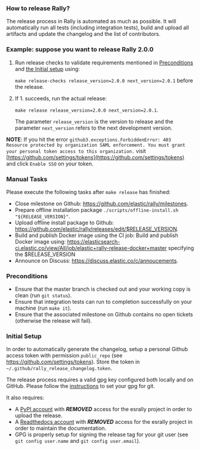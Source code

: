 ### How to release Rally?

The release process in Rally is automated as much as possible.
It will automatically run all tests (including integration tests), build and upload all artifacts and update the changelog and the list of contributors.

### Example: suppose you want to release Rally 2.0.0

1. Run release checks to validate requirements mentioned in [Preconditions](#preconditions) and [the Initial setup](#initial_setup) using:

    `make release-checks release_version=2.0.0 next_version=2.0.1` before the release.

2. If 1. succeeds, run the actual release:

    `make release release_version=2.0.0 next_version=2.0.1`.

    The parameter `release_version` is the version to release and the parameter `next_version` refers to the next development version.

**NOTE**:
If you hit the error `github3.exceptions.ForbiddenError: 403 Resource protected by organization SAML enforcement. You must grant your personal token access to this organization.` visit [https://github.com/settings/tokens](https://github.com/settings/tokens) and click `Enable SSO` on your token.

### Manual Tasks

Please execute the following tasks after `make release` has finished:

* Close milestone on Github: https://github.com/elastic/rally/milestones.
* Prepare offline installation package `./scripts/offline-install.sh "${RELEASE_VERSION}"`.
* Upload offline install package to Github: https://github.com/elastic/rally/releases/edit/$RELEASE_VERSION.
* Build and publish Docker image using the CI job: Build and publish Docker image using: https://elasticsearch-ci.elastic.co/view/All/job/elastic+rally-release-docker+master specifying the $RELEASE_VERSION
* Announce on Discuss: https://discuss.elastic.co/c/annoucements.

### Preconditions

* Ensure that the master branch is checked out and your working copy is clean (run `git status`).
* Ensure that integration tests can run to completion successfully on your machine (run `make it`).
* Ensure that the associated milestone on Github contains no open tickets (otherwise the release will fail).

### Initial Setup

In order to automatically generate the changelog, setup a personal Github access token with permission `public_repo` (see https://github.com/settings/tokens). Store the token in `~/.github/rally_release_changelog.token`.

The release process requires a valid gpg key configured both locally and on GitHub. Please follow the [instructions](https://git-scm.com/book/id/v2/Git-Tools-Signing-Your-Work) to set your gpg for git.

It also requires:

* A [PyPI account](https://pypi.org/account/register/) with ***REMOVED*** access for the esrally project in order to upload the release.
* A [Readthedocs account](https://readthedocs.org/accounts/signup/) with ***REMOVED*** access for the esrally project in order to maintain the documentation.
* GPG is properly setup for signing the release tag for your git user (see `git config user.name` and `git config user.email`).
